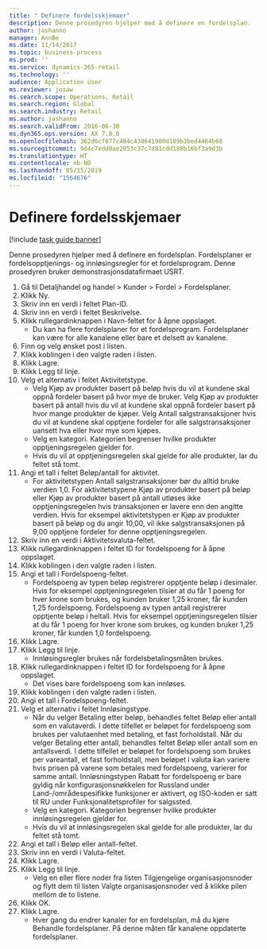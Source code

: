 ```yaml
---
title: " Definere fordelsskjemaer"
description: Denne prosedyren hjelper med å definere en fordelsplan.
author: jashanno
manager: AnnBe
ms.date: 11/14/2017
ms.topic: business-process
ms.prod: ''
ms.service: dynamics-365-retail
ms.technology: ''
audience: Application User
ms.reviewer: josaw
ms.search.scope: Operations, Retail
ms.search.region: Global
ms.search.industry: Retail
ms.author: jashanno
ms.search.validFrom: 2016-06-30
ms.dyn365.ops.version: AX 7.0.0
ms.openlocfilehash: 362d6cf877c484c438641980d109b3bed4464b68
ms.sourcegitcommit: 9d4c7edd0ae2053c37c7d81cdd180b16bf3a9d3b
ms.translationtype: HT
ms.contentlocale: nb-NO
ms.lasthandoff: 05/15/2019
ms.locfileid: "1564676"
---
```

# <a name="define-loyalty-schemes"></a> Definere fordelsskjemaer

[!include [task guide banner](../includes/task-guide-banner.md)]

Denne prosedyren hjelper med å definere en fordelsplan. Fordelsplaner er fordelsopptjenings- og innløsingsregler for et fordelsprogram. Denne prosedyren bruker demonstrasjonsdatafirmaet USRT.

1. Gå til Detaljhandel og handel > Kunder > Fordel > Fordelsplaner.
2. Klikk Ny.
3. Skriv inn en verdi i feltet Plan-ID.
4. Skriv inn en verdi i feltet Beskrivelse.
5. Klikk rullegardinknappen i Navn-feltet for å åpne oppslaget.
    * Du kan ha flere fordelsplaner for et fordelsprogram. Fordelsplaner kan være for alle kanalene eller bare et delsett av kanalene.  
6. Finn og velg ønsket post i listen.
7. Klikk koblingen i den valgte raden i listen.
8. Klikk Lagre.
9. Klikk Legg til linje.
10. Velg et alternativ i feltet Aktivitetstype.
    * Velg Kjøp av produkter basert på beløp hvis du vil at kundene skal oppnå fordeler basert på hvor mye de bruker. Velg Kjøp av produkter basert på antall hvis du vil at kundene skal oppnå fordeler basert på hvor mange produkter de kjøper.  Velg Antall salgstransaksjoner hvis du vil at kundene skal opptjene fordeler for alle salgstransaksjoner uansett hva eller hvor mye som kjøpes.  
    * Velg en kategori. Kategorien begrenser hvilke produkter opptjeningsregelen gjelder for.  
    * Hvis du vil at opptjeningsregelen skal gjelde for alle produkter, lar du feltet stå tomt.  
11. Angi et tall i feltet Beløp/antall for aktivitet.
    *  For aktivitetstypen Antall salgstransaksjoner bør du alltid bruke verdien 1,0. For aktivitetstypene Kjøp av produkter basert på beløp eller Kjøp av produkter basert på antall utløses ikke opptjeningsregelen hvis transaksjonen er lavere enn den angitte verdien. Hvis for eksempel aktivitetstypen er Kjøp av produkter basert på beløp og du angir 10,00, vil ikke salgstransaksjonen på 9,00 opptjene fordeler for denne opptjeningsregelen.  
12. Skriv inn en verdi i Aktivitetsvaluta-feltet.
13. Klikk rullegardinknappen i feltet ID for fordelspoeng for å åpne oppslaget.
14. Klikk koblingen i den valgte raden i listen.
15. Angi et tall i Fordelspoeng-feltet.
    * Fordelspoeng av typen beløp registrerer opptjente beløp i desimaler. Hvis for eksempel opptjeningsregelen tilsier at du får 1 poeng for hver krone som brukes, og kunden bruker 1,25 kroner, får kunden 1,25 fordelspoeng. Fordelspoeng av typen antall registrerer opptjente beløp i heltall. Hvis for eksempel opptjeningsregelen tilsier at du får 1 poeng for hver krone som brukes, og kunden bruker 1,25 kroner, får kunden 1,0 fordelspoeng.  
16. Klikk Lagre.
17. Klikk Legg til linje.
    * Innløsingsregler brukes når fordelsbetalingsmåten brukes.  
18. Klikk rullegardinknappen i feltet ID for fordelspoeng for å åpne oppslaget.
    * Det vises bare fordelspoeng som kan innløses.  
19. Klikk koblingen i den valgte raden i listen.
20. Angi et tall i Fordelspoeng-feltet.
21. Velg et alternativ i feltet Innløsingstype.
    * Når du velger Betaling etter beløp, behandles feltet Beløp eller antall som en valutaverdi. I dette tilfellet er beløpet for fordelspoeng som brukes per valutaenhet med betaling, et fast forholdstall. Når du velger Betaling etter antall, behandles feltet Beløp eller antall som en antallsverdi. I dette tilfellet er beløpet for fordelspoeng som brukes per vareantall, et fast forholdstall, men beløpet i valuta kan variere hvis prisen på varene som betales med fordelspoeng, varierer for samme antall. Innløsningstypen Rabatt for fordelspoeng er bare gyldig når konfigurasjonsnøkkelen for Russland under Land-/områdespesifikke funksjoner er aktivert, og ISO-koden er satt til RU under Funksjonalitetsprofiler for salgssted.  
    * Velg en kategori. Kategorien begrenser hvilke produkter innløsingsregelen gjelder for.  
    * Hvis du vil at innløsingsregelen skal gjelde for alle produkter, lar du feltet stå tomt.  
22. Angi et tall i Beløp eller antall-feltet.
23. Skriv inn en verdi i Valuta-feltet.
24. Klikk Lagre.
25. Klikk Legg til linje.
    * Velg en eller flere noder fra listen Tilgjengelige organisasjonsnoder og flytt dem til listen Valgte organisasjonsnoder ved å klikke pilen mellom de to listene.  
26. Klikk OK.
27. Klikk Lagre.
    * Hver gang du endrer kanaler for en fordelsplan, må du kjøre Behandle fordelsplaner. På denne måten får kanalene oppdaterte fordelsplaner.  

